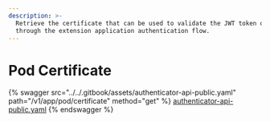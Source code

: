 ```yaml
---
description: >-
  Retrieve the certificate that can be used to validate the JWT token obtained
  through the extension application authentication flow.
---
```


# Pod Certificate

{% swagger src="../../.gitbook/assets/authenticator-api-public.yaml" path="/v1/app/pod/certificate" method="get" %}
[authenticator-api-public.yaml](../../.gitbook/assets/authenticator-api-public.yaml)
{% endswagger %}
